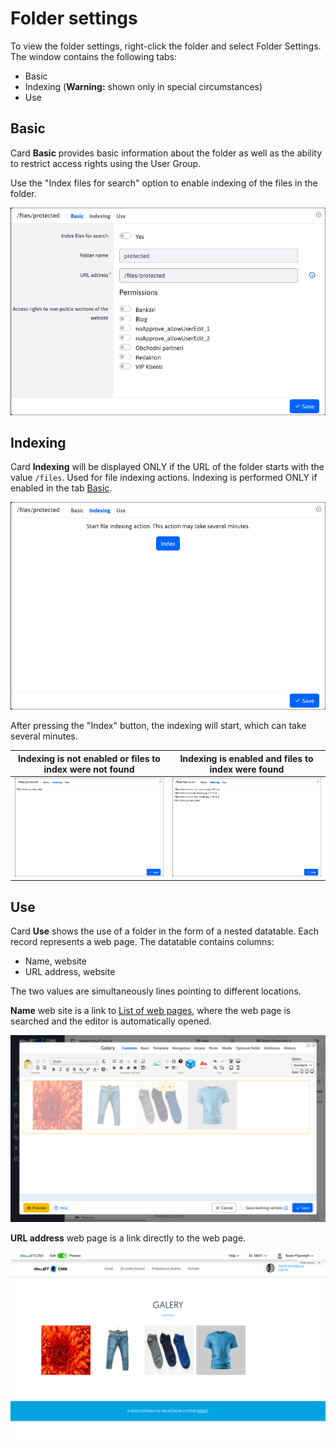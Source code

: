 # Folder settings

To view the folder settings, right-click the folder and select Folder Settings. The window contains the following tabs:
- Basic
- Indexing (**Warning:** shown only in special circumstances)
- Use

## Basic

Card **Basic** provides basic information about the folder as well as the ability to restrict access rights using the User Group.

Use the "Index files for search" option to enable indexing of the files in the folder.

![](folder_settings_basic.png)

## Indexing

Card **Indexing** will be displayed ONLY if the URL of the folder starts with the value `/files`. Used for file indexing actions. Indexing is performed ONLY if enabled in the tab [Basic](#Basic).

![](folder_settings_index.png)

After pressing the "Index" button, the indexing will start, which can take several minutes.

| Indexing is not enabled or files to index were not found | Indexing is enabled and files to index were found |
| :----------------------------------------------------------------: | :-----------------------------------------------------: |
| ![](folder_settings_index_empty.png)                | ![](folder_settings_index_not-empty.png)         |

## Use

Card **Use** shows the use of a folder in the form of a nested datatable. Each record represents a web page. The datatable contains columns:
- Name, website
- URL address, website

The two values are simultaneously lines pointing to different locations.

**Name** web site is a link to [List of web pages](../../../../redactor/webpages/README.md), where the web page is searched and the editor is automatically opened.

![](folder_link_A.png)

**URL address** web page is a link directly to the web page.

![](folder_link_B.png)
